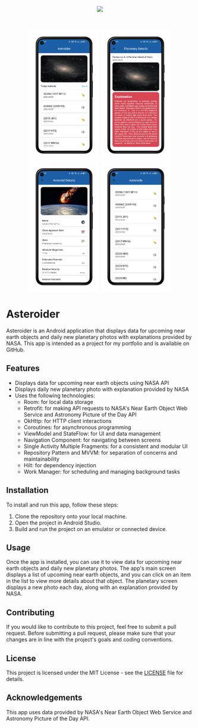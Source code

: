 <p align="center"> <a href="" target="_blank"/> <img src="https://assets.stickpng.com/images/5a902dbf7f96951c82922875.png" height="250"/> </a> </p>

<br>

<p align="center">
  <img src="/mocks/home.png" alt="Mockup Image 1" height="350" />
  <img src="/mocks/planetary_details.png" alt="Mockup Image 2" height="350" />
  <img src="/mocks/asteroid_details.png" alt="Mockup Image 3" height="350" />
  <img src="/mocks/all_asteroids.png" alt="Mockup Image 4" height="350" />
</p>

# Asteroider

Asteroider is an Android application that displays data for upcoming near earth objects and daily new planetary photos with explanations provided by NASA. This app is intended as a project for my portfolio and is available on GitHub.

## Features

- Displays data for upcoming near earth objects using NASA API
- Displays daily new planetary photo with explanation provided by NASA
- Uses the following technologies:
  - Room: for local data storage
  - Retrofit: for making API requests to NASA's Near Earth Object Web Service and Astronomy Picture of the Day API
  - OkHttp: for HTTP client interactions
  - Coroutines: for asynchronous programming
  - ViewModel and StateFlow: for UI and data management
  - Navigation Component: for navigating between screens
  - Single Activity Multiple Fragments: for a consistent and modular UI
  - Repository Pattern and MVVM: for separation of concerns and maintainability
  - Hilt: for dependency injection
  - Work Manager: for scheduling and managing background tasks

## Installation

To install and run this app, follow these steps:

1. Clone the repository onto your local machine.
2. Open the project in Android Studio.
3. Build and run the project on an emulator or connected device.

## Usage

Once the app is installed, you can use it to view data for upcoming near earth objects and daily new planetary photos. The app's main screen displays a list of upcoming near earth objects, and you can click on an item in the list to view more details about that object. The planetary screen displays a new photo each day, along with an explanation provided by NASA.

## Contributing

If you would like to contribute to this project, feel free to submit a pull request. Before submitting a pull request, please make sure that your changes are in line with the project's goals and coding conventions.

## License

This project is licensed under the MIT License - see the [LICENSE](LICENSE) file for details.

## Acknowledgements

This app uses data provided by NASA's Near Earth Object Web Service and Astronomy Picture of the Day API.
